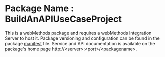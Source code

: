 # Package Name : BuildAnAPIUseCaseProject
This is a webMethods package and requires a webMethods Integration Server to host it. Package versioning and configuration can be found in the package [manifest](./BuildAnAPIUseCaseProject/manifest.v3) file. Service and API documentation is available on the package's home page http://&lt;server&gt;:&lt;port&gt;/&lt;packagename>.